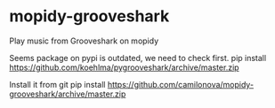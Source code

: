# mopidy-grooveshark
Play music from Grooveshark on mopidy

Seems package on pypi is outdated, we need to check first.
pip install https://github.com/koehlma/pygrooveshark/archive/master.zip

Install it from git
pip install https://github.com/camilonova/mopidy-grooveshark/archive/master.zip
